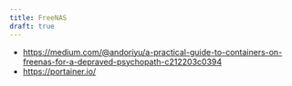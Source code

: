 ```yaml
---
title: FreeNAS
draft: true
---
```


* https://medium.com/@andoriyu/a-practical-guide-to-containers-on-freenas-for-a-depraved-psychopath-c212203c0394
* https://portainer.io/
